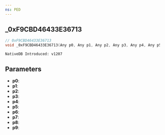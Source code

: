 ```yaml
---
ns: PED
---
```

## _0xF9CBD46433E36713

```c
// 0xF9CBD46433E36713
void _0xF9CBD46433E36713(Any p0, Any p1, Any p2, Any p3, Any p4, Any p5, Any p6, Any p7, Any p8, Any p9);
```

```
NativeDB Introduced: v1207
```

## Parameters
* **p0**:
* **p1**:
* **p2**:
* **p3**:
* **p4**:
* **p5**:
* **p6**:
* **p7**:
* **p8**:
* **p9**:
